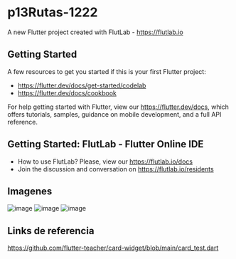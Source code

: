 # p13Rutas-1222

A new Flutter project created with FlutLab - https://flutlab.io

## Getting Started

A few resources to get you started if this is your first Flutter project:

- https://flutter.dev/docs/get-started/codelab
- https://flutter.dev/docs/cookbook

For help getting started with Flutter, view our
https://flutter.dev/docs, which offers tutorials,
samples, guidance on mobile development, and a full API reference.

## Getting Started: FlutLab - Flutter Online IDE

- How to use FlutLab? Please, view our https://flutlab.io/docs
- Join the discussion and conversation on https://flutlab.io/residents

## Imagenes
![image](https://github.com/AngelManuelGomezHernandez/p14_rutas_1222/assets/143548268/4762b8fb-4773-4b63-b62f-d557926bb098)
![image](https://github.com/AngelManuelGomezHernandez/p14_rutas_1222/assets/143548268/abeb37dd-2fb0-41f1-bef8-fdc5a15f8faf)
![image](https://github.com/AngelManuelGomezHernandez/p14_rutas_1222/assets/143548268/84e7eeb0-a8b3-458d-a25c-74da7dc39481)


## Links de referencia
https://github.com/flutter-teacher/card-widget/blob/main/card_test.dart
